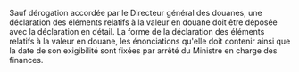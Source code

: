 Sauf dérogation accordée par le Directeur général des
douanes, une déclaration des éléments relatifs à la valeur en douane
doit être déposée avec la déclaration en détail.
La forme de la déclaration des éléments relatifs à la valeur en douane,
les énonciations qu'elle doit contenir ainsi que la date de son
exigibilité sont fixées par arrêté du Ministre en charge des finances.